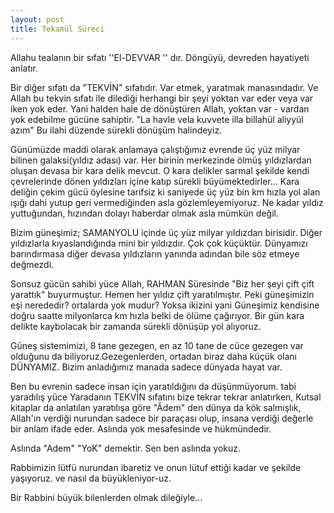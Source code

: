 ```yaml
---
layout: post
title: Tekamül Süreci
---
```


Allahu tealanın bir sıfatı ''El-DEVVAR '' dır. Döngüyü, devreden hayatiyeti anlatır.

Bir diğer sıfatı da "TEKVİN" sıfatıdır. Var etmek, yaratmak manasındadır. Ve Allah bu tekvin sıfatı ile dilediği herhangi bir şeyi yoktan var eder veya var iken yok eder. Yani halden hale de dönüştüren Allah, yoktan var - vardan yok edebilme gücüne sahiptir. "La havle vela kuvvete illa billahül aliyyül azım" Bu ilahi düzende sürekli dönüşüm halindeyiz.

Günümüzde maddi olarak anlamaya çalıştığımız evrende üç yüz milyar bilinen galaksi(yıldız adası) var. Her birinin merkezinde ölmüş yıldızlardan oluşan devasa bir kara delik mevcut. O kara delikler sarmal şekilde kendi çevrelerinde dönen yıldızları içine katıp sürekli büyümektedirler... Kara deliğin çekim gücü öylesine tarifsiz ki saniyede üç yüz bin km hızla yol alan ışığı dahi yutup geri vermediğinden asla gözlemleyemiyoruz. Ne kadar yıldız yuttuğundan, hızından dolayı haberdar olmak asla mümkün değil.

Bizim güneşimiz; SAMANYOLU içinde üç yüz milyar yıldızdan birisidir. Diğer yıldızlarla kıyaslandığında mini bir yıldızdır. Çok çok küçüktür. Dünyamızı barındırmasa diğer devasa yıldızların yanında adından bile söz etmeye değmezdi.

Sonsuz gücün sahibi yüce Allah, RAHMAN Süresinde "Biz her şeyi çift çift yarattık" buyurmuştur. Hemen her yıldız çift yaratılmıştır. Peki güneşimizin eşi nerededir? ortalarda yok mudur? Yoksa ikizini yani Güneşimiz kendisine doğru saatte milyonlarca km hızla belki de ölüme çağırıyor. Bir gün kara delikte kaybolacak bir zamanda sürekli dönüşüp yol alıyoruz.

Güneş sistemimizi, 8 tane gezegen, en az 10 tane de cüce gezegen var olduğunu da biliyoruz.Gezegenlerden, ortadan biraz daha küçük olanı DÜNYAMIZ. Bizim anladığımız manada sadece dünyada hayat var.

Ben bu evrenin sadece insan için yaratıldığını da düşünmüyorum. tabi yaradılış yüce Yaradanın TEKVİN sıfatını bize tekrar tekrar anlatırken, Kutsal kitaplar da anlatılan yaratılışa göre "Âdem" den dünya da kök salmışlık, Allah'ın verdiği nurundan sadece bir paraçası olup, insana verdiği değerle bir anlam ifade eder. Aslında yok mesafesinde ve hükmündedir.

Aslında "Adem" "YoK" demektir. Sen ben aslında yokuz.

Rabbimizin lütfü nurundan ibaretiz ve onun lütuf ettiği kadar ve şekilde yaşıyoruz.
ve nasıl da büyükleniyor-uz.

Bir Rabbini büyük bilenlerden olmak dileğiyle...